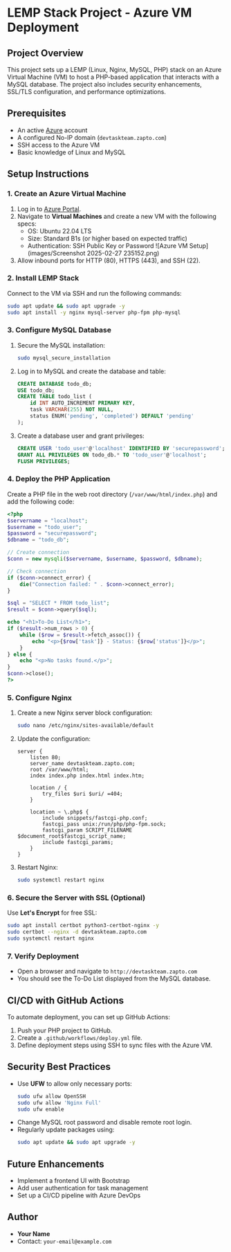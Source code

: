 # LEMP Stack Project - Azure VM Deployment

## Project Overview
This project sets up a LEMP (Linux, Nginx, MySQL, PHP) stack on an Azure Virtual Machine (VM) to host a PHP-based application that interacts with a MySQL database. The project also includes security enhancements, SSL/TLS configuration, and performance optimizations.

## Prerequisites
- An active [Azure](https://portal.azure.com/) account
- A configured No-IP domain (`devtaskteam.zapto.com`)
- SSH access to the Azure VM
- Basic knowledge of Linux and MySQL

## Setup Instructions

### 1. Create an Azure Virtual Machine
1. Log in to [Azure Portal](https://portal.azure.com/).
2. Navigate to **Virtual Machines** and create a new VM with the following specs:
   - OS: Ubuntu 22.04 LTS
   - Size: Standard B1s (or higher based on expected traffic)
   - Authentication: SSH Public Key or Password
   ![Azure VM Setup](images/Screenshot 2025-02-27 235152.png)
3. Allow inbound ports for HTTP (80), HTTPS (443), and SSH (22).

### 2. Install LEMP Stack
Connect to the VM via SSH and run the following commands:

```bash
sudo apt update && sudo apt upgrade -y
sudo apt install -y nginx mysql-server php-fpm php-mysql
```

### 3. Configure MySQL Database
1. Secure the MySQL installation:
   ```bash
   sudo mysql_secure_installation
   ```
2. Log in to MySQL and create the database and table:
   ```sql
   CREATE DATABASE todo_db;
   USE todo_db;
   CREATE TABLE todo_list (
       id INT AUTO_INCREMENT PRIMARY KEY,
       task VARCHAR(255) NOT NULL,
       status ENUM('pending', 'completed') DEFAULT 'pending'
   );
   ```
3. Create a database user and grant privileges:
   ```sql
   CREATE USER 'todo_user'@'localhost' IDENTIFIED BY 'securepassword';
   GRANT ALL PRIVILEGES ON todo_db.* TO 'todo_user'@'localhost';
   FLUSH PRIVILEGES;
   ```

### 4. Deploy the PHP Application
Create a PHP file in the web root directory (`/var/www/html/index.php`) and add the following code:

```php
<?php
$servername = "localhost";
$username = "todo_user";
$password = "securepassword";
$dbname = "todo_db";

// Create connection
$conn = new mysqli($servername, $username, $password, $dbname);

// Check connection
if ($conn->connect_error) {
    die("Connection failed: " . $conn->connect_error);
}

$sql = "SELECT * FROM todo_list";
$result = $conn->query($sql);

echo "<h1>To-Do List</h1>";
if ($result->num_rows > 0) {
    while ($row = $result->fetch_assoc()) {
        echo "<p>{$row['task']} - Status: {$row['status']}</p>";
    }
} else {
    echo "<p>No tasks found.</p>";
}
$conn->close();
?>
```

### 5. Configure Nginx
1. Create a new Nginx server block configuration:
   ```bash
   sudo nano /etc/nginx/sites-available/default
   ```
2. Update the configuration:
   ```nginx
   server {
       listen 80;
       server_name devtaskteam.zapto.com;
       root /var/www/html;
       index index.php index.html index.htm;

       location / {
           try_files $uri $uri/ =404;
       }

       location ~ \.php$ {
           include snippets/fastcgi-php.conf;
           fastcgi_pass unix:/run/php/php-fpm.sock;
           fastcgi_param SCRIPT_FILENAME $document_root$fastcgi_script_name;
           include fastcgi_params;
       }
   }
   ```
3. Restart Nginx:
   ```bash
   sudo systemctl restart nginx
   ```

### 6. Secure the Server with SSL (Optional)
Use **Let's Encrypt** for free SSL:
```bash
sudo apt install certbot python3-certbot-nginx -y
sudo certbot --nginx -d devtaskteam.zapto.com
sudo systemctl restart nginx
```

### 7. Verify Deployment
- Open a browser and navigate to `http://devtaskteam.zapto.com`
- You should see the To-Do List displayed from the MySQL database.

## CI/CD with GitHub Actions
To automate deployment, you can set up GitHub Actions:
1. Push your PHP project to GitHub.
2. Create a `.github/workflows/deploy.yml` file.
3. Define deployment steps using SSH to sync files with the Azure VM.

## Security Best Practices
- Use **UFW** to allow only necessary ports:
  ```bash
  sudo ufw allow OpenSSH
  sudo ufw allow 'Nginx Full'
  sudo ufw enable
  ```
- Change MySQL root password and disable remote root login.
- Regularly update packages using:
  ```bash
  sudo apt update && sudo apt upgrade -y
  ```

## Future Enhancements
- Implement a frontend UI with Bootstrap
- Add user authentication for task management
- Set up a CI/CD pipeline with Azure DevOps

## Author
- **Your Name**
- Contact: `your-email@example.com`

